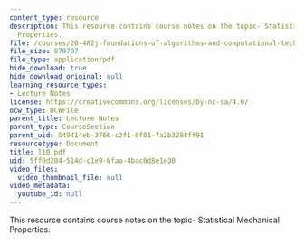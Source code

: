 ```yaml
---
content_type: resource
description: This resource contains course notes on the topic- Statistical Mechanical
  Properties.
file: /courses/20-482j-foundations-of-algorithms-and-computational-techniques-in-systems-biology-spring-2006/5ff0d204514dc1e96faa4bac6d8e1e30_l10.pdf
file_size: 879707
file_type: application/pdf
hide_download: true
hide_download_original: null
learning_resource_types:
- Lecture Notes
license: https://creativecommons.org/licenses/by-nc-sa/4.0/
ocw_type: OCWFile
parent_title: Lecture Notes
parent_type: CourseSection
parent_uid: 549414eb-3766-c2f1-0f01-7a2b3284ff91
resourcetype: Document
title: l10.pdf
uid: 5ff0d204-514d-c1e9-6faa-4bac6d8e1e30
video_files:
  video_thumbnail_file: null
video_metadata:
  youtube_id: null
---
```

This resource contains course notes on the topic- Statistical Mechanical Properties.